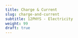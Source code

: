```yaml
---
title: Charge & Current
slug: charge-and-current
subtitle: 12PHYS - Electricity
weight: 99
draft: true
---
```


<!-- 

## Charge and Current

- Current is movement of energy via electrons
- Like a river, current is the amount of charge passing a point each second
- Therefore we can simply give an equation relating the three like this:

$$
\begin{aligned}
    current &= \frac{charge}{time} \newline
    I &= \frac{q}{t} \newline
    A &= \frac{C}{s}
\end{aligned}
$$

Alternative definition of a Coulomb:

> A current of $1A$ will carry $1C$ of charge past a point in $1s$.

---

![[Source](https://sound.education/electric-plumbing-analogy-static-electricity/)](https://external-content.duckduckgo.com/iu/?u=http%3A%2F%2Fsound.education%2Fwp-content%2Fuploads%2F2015%2F03%2Fwater-analogy.png&f=1&nofb=1)
 -->
<!-- 
## Akoranga 11 Mahi Tuatahi

1. What are some common carriers of charge?

---

### Whakatika

- __Electrons__ are the charge carriers in metals 
- In solution, charged ions are the charge carriers
- Electrically charged gas in plasma

---

## Conductors

> A conductor is a material through which charge can move freely.

![[Source](https://learn.sparkfun.com/tutorials/what-is-electricity/all)](https://cdn.sparkfun.com/assets/9/5/6/1/4/519fcd42ce395f804c000000.gif)

![[Source](https://www.eeweb.com/conductors-and-insulators/)](https://www.eeweb.com/wp-content/uploads/articles-articles-conductors-and-insulators-1-1337452090.gif)

---

## Insulators

> A material through which electrons cannot easily flow

- The charge carriers encounter a large friction force when trying to move
- This friction causes heat to build up
    + The material can melt or catch fire if enough heat builds up!
    + e.g. wood if current is applied

---



---

### Tūhura|Investigation

- Collect a powerpack + power cable
- 2x crocodile wires
- 1x resistor
- 1x pencil

1. Sharpen the pencil at both ends so the lead is exposed
2. Connect the two wires to the DC red/black plugs and then to either end of the resistor
3. Turn the voltage to 12V and switch on the power pack!
4. Turn off the power pack and then do the same thing with the pencil

---

## Current

- Current is the flow of charge (often electrons).
- It is the measure of the rate at which the charge flows (Amperes).
- __Recall:__ $1C$ of charge is $6.25\times10^{18}$ electrons

---

$$
\begin{aligned}
    & I = \frac{q}{t} \newline
    & \text{I = current measured in what?} \newline
    & \text{q = charge measure in what?} \newline
    & \text{t = time measured in what?}
\end{aligned}
$$

---

### Pātai {.c2}

1. If $10A$ flows through a wire, how much charge passes a point in $5s$?
2. A total charge of $0.12C$ passes a point in $5s$. What is the current?
3. $0.02C$ of charge passed through a resistor in 1 minute. What was the current?
4. If the current is $0.3A$, how much charge will pass a point in 10 minutes?

$$
\begin{aligned}
    &  && \text{(K)} \newline
    &  && \text{(U)} \newline
    &  && \text{(F)} \newline
    &  && \text{(S+S)} 
\end{aligned}
$$

---

#### Whakatika Tahi

$$
\begin{aligned}
    I &= 10A, t=5s      && \text{(K)} \newline
    q &= ?              && \text{(U)} \newline
    I &= \frac{q}{t}    && \text{(F)} \newline
    10 &= \frac{q}{5}   && \text{(S+S)} \newline
    q &= 10 \times 5 = 50C
\end{aligned}
$$

---

#### Whakatika Rua

$$
\begin{aligned}
    q &= 0.12C, t=5s    && \text{(K)} \newline
    I &= ?              && \text{(U)} \newline
    I &= \frac{q}{t}    && \text{(F)} \newline
    I &= \frac{0.12}{5} && \text{(S+S)} \newline
    I &= 0.024A
\end{aligned}
$$

---

#### Whakatika Toru

$$
\begin{aligned}
    q &= 0.02C, t=60s       && \text{(K)} \newline
    I &= ?                  && \text{(U)} \newline
    I &= \frac{q}{t}        && \text{(F)} \newline
    I &= \frac{0.02}{60}    && \text{(S+S)} \newline
    I &= 0.00033A
\end{aligned}
$$

---

#### Whakatika Whā

$$
\begin{aligned}
    I &= 0.3A, t=600s       && \text{(K)} \newline
    q &= ?                  && \text{(U)} \newline
    I &= \frac{q}{t}        && \text{(F)} \newline
    0.3 &= \frac{q}{600}    && \text{(S+S)} \newline
    q &= 0.3 \times 600 = 180C
\end{aligned}
$$

---

### What Direction Does Current Flow?

<iframe width="1242" height="699" src="https://www.youtube.com/embed/MBRTR2dlwvA" title="YouTube video player" frameborder="0" allow="accelerometer; autoplay; clipboard-write; encrypted-media; gyroscope; picture-in-picture" allowfullscreen></iframe>

---

### Conventional Current

- Back in the old days they thought current was the flow of _positive_ charge, but these days we know it is the flow of _negative charge_
- This is because protons (positive) are fixed inside the nucleus of an atom and nuclei cannot move, whereas electrons (negative) can move freely in some materials

---

- Conventional current is the direction that positive charges move in a circuit. From the positive terminal to the negative terminal.
- However, electrons _actually_ move from the negative terminal to the positive terminal, which is __opposite__ to _conventional current_.

---

![Conventional Current](../assets/conventional-current.png "Conventional Current")
 -->